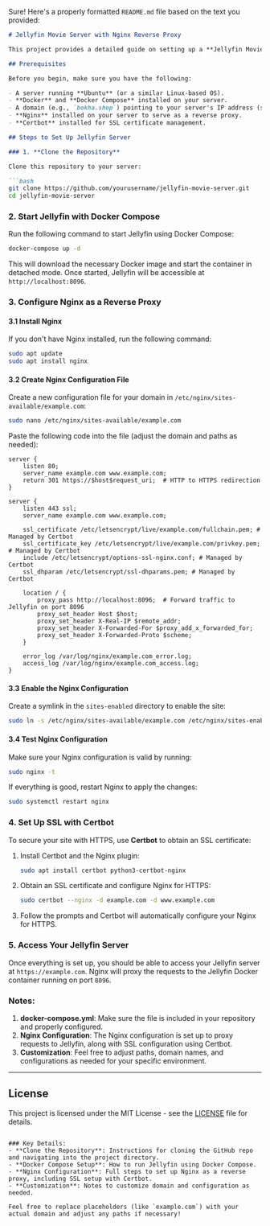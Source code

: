Sure! Here's a properly formatted `README.md` file based on the text you provided:

````markdown
# Jellyfin Movie Server with Nginx Reverse Proxy

This project provides a detailed guide on setting up a **Jellyfin Movie Server** using **Docker** and **Nginx** for reverse proxying. It also explains how to expose Jellyfin to the internet and configure HTTPS using **Certbot**.

## Prerequisites

Before you begin, make sure you have the following:

- A server running **Ubuntu** (or a similar Linux-based OS).
- **Docker** and **Docker Compose** installed on your server.
- A domain (e.g., `bokha.shop`) pointing to your server's IP address (set up DNS).
- **Nginx** installed on your server to serve as a reverse proxy.
- **Certbot** installed for SSL certificate management.

## Steps to Set Up Jellyfin Server

### 1. **Clone the Repository**

Clone this repository to your server:

```bash
git clone https://github.com/yourusername/jellyfin-movie-server.git
cd jellyfin-movie-server
````

### 2. **Start Jellyfin with Docker Compose**

Run the following command to start Jellyfin using Docker Compose:

```bash
docker-compose up -d
```

This will download the necessary Docker image and start the container in detached mode. Once started, Jellyfin will be accessible at `http://localhost:8096`.

### 3. **Configure Nginx as a Reverse Proxy**

#### 3.1 **Install Nginx**

If you don't have Nginx installed, run the following command:

```bash
sudo apt update
sudo apt install nginx
```

#### 3.2 **Create Nginx Configuration File**

Create a new configuration file for your domain in `/etc/nginx/sites-available/example.com`:

```bash
sudo nano /etc/nginx/sites-available/example.com
```

Paste the following code into the file (adjust the domain and paths as needed):

```nginx
server {
    listen 80;
    server_name example.com www.example.com;
    return 301 https://$host$request_uri;  # HTTP to HTTPS redirection
}

server {
    listen 443 ssl;
    server_name example.com www.example.com;

    ssl_certificate /etc/letsencrypt/live/example.com/fullchain.pem; # Managed by Certbot
    ssl_certificate_key /etc/letsencrypt/live/example.com/privkey.pem; # Managed by Certbot
    include /etc/letsencrypt/options-ssl-nginx.conf; # Managed by Certbot
    ssl_dhparam /etc/letsencrypt/ssl-dhparams.pem; # Managed by Certbot

    location / {
        proxy_pass http://localhost:8096;  # Forward traffic to Jellyfin on port 8096
        proxy_set_header Host $host;
        proxy_set_header X-Real-IP $remote_addr;
        proxy_set_header X-Forwarded-For $proxy_add_x_forwarded_for;
        proxy_set_header X-Forwarded-Proto $scheme;
    }

    error_log /var/log/nginx/example.com_error.log;
    access_log /var/log/nginx/example.com_access.log;
}
```

#### 3.3 **Enable the Nginx Configuration**

Create a symlink in the `sites-enabled` directory to enable the site:

```bash
sudo ln -s /etc/nginx/sites-available/example.com /etc/nginx/sites-enabled/
```

#### 3.4 **Test Nginx Configuration**

Make sure your Nginx configuration is valid by running:

```bash
sudo nginx -t
```

If everything is good, restart Nginx to apply the changes:

```bash
sudo systemctl restart nginx
```

### 4. **Set Up SSL with Certbot**

To secure your site with HTTPS, use **Certbot** to obtain an SSL certificate:

1. Install Certbot and the Nginx plugin:

   ```bash
   sudo apt install certbot python3-certbot-nginx
   ```

2. Obtain an SSL certificate and configure Nginx for HTTPS:

   ```bash
   sudo certbot --nginx -d example.com -d www.example.com
   ```

3. Follow the prompts and Certbot will automatically configure your Nginx for HTTPS.

### 5. **Access Your Jellyfin Server**

Once everything is set up, you should be able to access your Jellyfin server at `https://example.com`. Nginx will proxy the requests to the Jellyfin Docker container running on port `8096`.

### Notes:

1. **docker-compose.yml**: Make sure the file is included in your repository and properly configured.
2. **Nginx Configuration**: The Nginx configuration is set up to proxy requests to Jellyfin, along with SSL configuration using Certbot.
3. **Customization**: Feel free to adjust paths, domain names, and configurations as needed for your specific environment.

---

## License

This project is licensed under the MIT License - see the [LICENSE](LICENSE) file for details.

```

### Key Details:
- **Clone the Repository**: Instructions for cloning the GitHub repo and navigating into the project directory.
- **Docker Compose Setup**: How to run Jellyfin using Docker Compose.
- **Nginx Configuration**: Full steps to set up Nginx as a reverse proxy, including SSL setup with Certbot.
- **Customization**: Notes to customize domain and configuration as needed.

Feel free to replace placeholders (like `example.com`) with your actual domain and adjust any paths if necessary!
```

